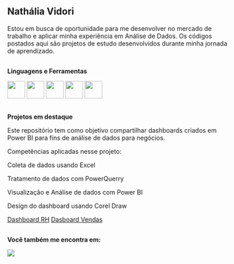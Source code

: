 ## Nathália Vidori

Estou em busca de oportunidade para me desenvolver no mercado de trabalho e aplicar minha experiência em Análise de Dados. Os códigos postados aqui são projetos de estudo desenvolvidos durante minha jornada de aprendizado.

##

**Linguagens e Ferramentas**

<img loading="lazy" src="https://cdn.jsdelivr.net/gh/devicons/devicon@latest/icons/python/python-original.svg" width="40" height="40"/>  <img loading="lazy" src="https://cdn.jsdelivr.net/gh/devicons/devicon@latest/icons/microsoftsqlserver/microsoftsqlserver-original.svg" width="40" height="40"/>  <img loading="lazy" src="https://cdn.jsdelivr.net/gh/devicons/devicon@latest/icons/pycharm/pycharm-original.svg" width="40" height="40"/>  <img loading="lazy" src="https://cdn.jsdelivr.net/gh/devicons/devicon@latest/icons/postgresql/postgresql-original.svg" width="40" height="40"/>  <img loading="lazy" src="https://cdn.jsdelivr.net/gh/devicons/devicon@latest/icons/jupyter/jupyter-original.svg" width="40" height="40"/>

##

**Projetos em destaque**

Este repositório tem como objetivo compartilhar dashboards criados em Power BI para fins de análise de dados para negócios. 

Competências aplicadas nesse projeto:

Coleta de dados usando Excel

Tratamento de dados com PowerQuerry

Visualização e Análise de dados com Power BI

Design do dashboard usando Corel Draw

[Dashboard RH](https://github.com/nathvidori/Dashboard-RH-Ficticio/blob/main/README.md)
 [Dasboard Vendas](https://github.com/nathvidori/Dashboard-Vendas-Ficticio/blob/main/README.md)

 ##         

**Você também me encontra em:**
<div>
  <a href="www.linkedin.com/in/nathália-vidori" target="_blank"><img src="https://img.shields.io/badge/linkedin-%230077B5.svg?style=for-the-badge&logo=linkedin&logoColor=white"target="_balnk"></a>
</div>
